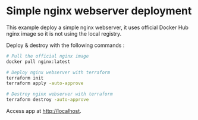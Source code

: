 # Simple nginx webserver deployment

This example deploy a simple nginx webserver, it uses official Docker Hub nginx image so it is not using the local registry.

Deploy & destroy with the following commands :

```sh
# Pull the official nginx image
docker pull nginx:latest

# Deploy nginx webserver with terraform
terraform init
terraform apply -auto-approve

# Destroy nginx webserver with terraform
terraform destroy -auto-approve
```

Access app at <http://localhost>.
